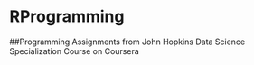 RProgramming
============
##Programming Assignments from John Hopkins Data Science Specialization Course on Coursera
